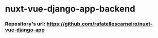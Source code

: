 # nuxt-vue-django-app-backend
### Repository's url: https://github.com/rafatellescarneiro/nuxt-vue-django-app
